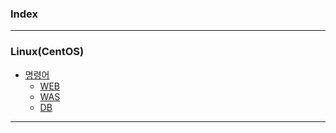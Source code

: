 ### Index

---

### Linux(CentOS)
  * [명령어](Linux/명령어.md)
    * [WEB](Linux/서버세팅/WEB.md)
    * [WAS](Linux/서버세팅/WAS.md)
    * [DB](Linux/서버세팅/DB.md)
 
---
